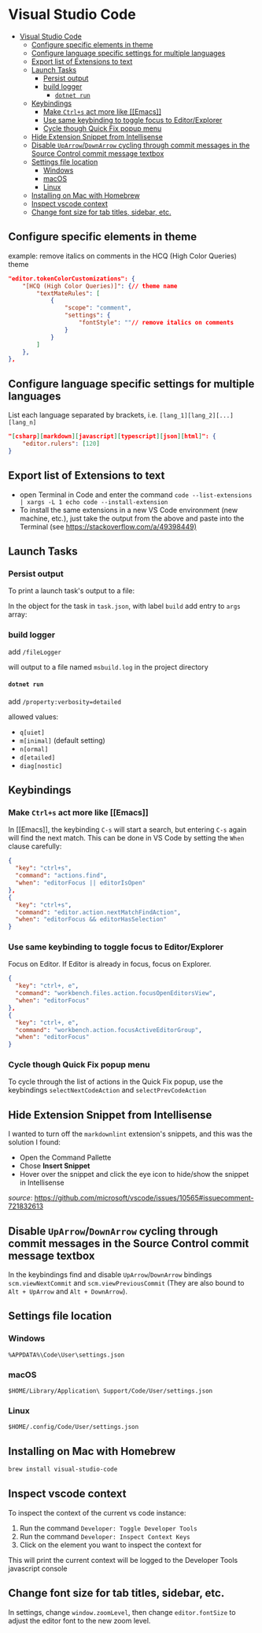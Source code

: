 # Visual Studio Code

- [Visual Studio Code](#visual-studio-code)
  - [Configure specific elements in theme](#configure-specific-elements-in-theme)
  - [Configure language specific settings for multiple languages](#configure-language-specific-settings-for-multiple-languages)
  - [Export list of Extensions to text](#export-list-of-extensions-to-text)
  - [Launch Tasks](#launch-tasks)
    - [Persist output](#persist-output)
    - [build logger](#build-logger)
      - [`dotnet run`](#dotnet-run)
  - [Keybindings](#keybindings)
    - [Make `Ctrl+s` act more like \[\[Emacs\]\]](#make-ctrls-act-more-like-emacs)
    - [Use same keybinding to toggle focus to Editor/Explorer](#use-same-keybinding-to-toggle-focus-to-editorexplorer)
    - [Cycle though Quick Fix popup menu](#cycle-though-quick-fix-popup-menu)
  - [Hide Extension Snippet from Intellisense](#hide-extension-snippet-from-intellisense)
  - [Disable `UpArrow`/`DownArrow` cycling through commit messages in the Source Control commit message textbox](#disable-uparrowdownarrow-cycling-through-commit-messages-in-the-source-control-commit-message-textbox)
  - [Settings file location](#settings-file-location)
    - [Windows](#windows)
    - [macOS](#macos)
    - [Linux](#linux)
  - [Installing on Mac with Homebrew](#installing-on-mac-with-homebrew)
  - [Inspect vscode context](#inspect-vscode-context)
  - [Change font size for tab titles, sidebar, etc.](#change-font-size-for-tab-titles-sidebar-etc)

## Configure specific elements in theme

example: remove italics on comments in the HCQ (High Color Queries) theme

```json
"editor.tokenColorCustomizations": {
    "[HCQ (High Color Queries)]": {// theme name
        "textMateRules": [
            {
                "scope": "comment",
                "settings": {
                    "fontStyle": ""// remove italics on comments
                }
            }
        ]
    },
},
```

## Configure language specific settings for multiple languages

List each language separated by brackets, i.e. `[lang_1][lang_2][...][lang_n]`

```json
"[csharp][markdown][javascript][typescript][json][html]": {
    "editor.rulers": [120]
}
```

## Export list of Extensions to text

- open Terminal in Code and enter the command `code --list-extensions | xargs -L 1 echo code --install-extension`
- To install the same extensions in a new VS Code environment (new machine, etc.), just take the output from the above and paste into the Terminal (see <https://stackoverflow.com/a/49398449)>

## Launch Tasks

### Persist output

To print a launch task's output to a file:

In the object for the task in `task.json`, with label `build` add entry to `args` array:

### build logger

add `/fileLogger`

will output to a file named `msbuild.log` in the project directory

#### `dotnet run`

add `/property:verbosity=detailed`

allowed values:

- `q[uiet]`
- `m[inimal]` (default setting)
- `n[ormal]`
- `d[etailed]`
- `diag[nostic]`

## Keybindings

### Make `Ctrl+s` act more like [[Emacs]]

In [[Emacs]], the keybinding `C-s` will start a search, but entering `C-s` again will find the next match. This can be done in VS Code by setting the `When` clause carefully:

```json
{
  "key": "ctrl+s",
  "command": "actions.find",
  "when": "editorFocus || editorIsOpen"
},
{
  "key": "ctrl+s",
  "command": "editor.action.nextMatchFindAction",
  "when": "editorFocus && editorHasSelection"
}
```

### Use same keybinding to toggle focus to Editor/Explorer

Focus on Editor. If Editor is already in focus, focus on Explorer.

```json
{
  "key": "ctrl+, e",
  "command": "workbench.files.action.focusOpenEditorsView",
  "when": "editorFocus"
},
{
  "key": "ctrl+, e",
  "command": "workbench.action.focusActiveEditorGroup",
  "when": "editorFocus"
}
```

### Cycle though Quick Fix popup menu

To cycle through the list of actions in the Quick Fix popup, use the keybindings `selectNextCodeAction` and `selectPrevCodeAction`

## Hide Extension Snippet from Intellisense

I wanted to turn off the `markdownlint` extension's snippets, and this was the solution I found:

- Open the Command Pallette
- Chose **Insert Snippet**
- Hover over the snippet and click the eye icon to hide/show the snippet in Intellisense

_source_: <https://github.com/microsoft/vscode/issues/10565#issuecomment-721832613>

## Disable `UpArrow`/`DownArrow` cycling through commit messages in the Source Control commit message textbox

In the keybindings find and disable `UpArrow`/`DownArrow` bindings `scm.viewNextCommit` and `scm.viewPreviousCommit` (They are also bound to `Alt + UpArrow` and `Alt + DownArrow`).

## Settings file location

### Windows

`%APPDATA%\Code\User\settings.json`

### macOS

`$HOME/Library/Application\ Support/Code/User/settings.json`

### Linux

`$HOME/.config/Code/User/settings.json`

## Installing on Mac with Homebrew

```bash
brew install visual-studio-code
```

## Inspect vscode context

To inspect the context of the current vs code instance:

1. Run the command `Developer: Toggle Developer Tools`
2. Run the command `Developer: Inspect Context Keys`
3. Click on the element you want to inspect the context for

This will print the current context will be logged to the Developer Tools javascript console

## Change font size for tab titles, sidebar, etc.

In settings, change `window.zoomLevel`, then change `editor.fontSize` to adjust the editor font to the new zoom level.
